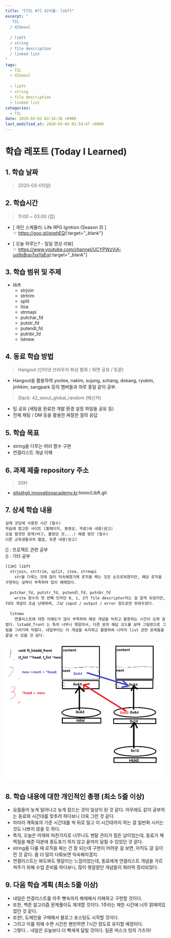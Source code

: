 ```yaml
---
title: "[TIL #7] 42서울: libft"
excerpt: "
   TIL
  / 42Seoul

  / libft
  / string
  / file description
  / linked list
"
tags:
  - TIL
  - 42Seoul

  - libft
  - string
  - file description
  - linked list
categories:
  - TIL
date: 2020-03-02 03:34:38 +0900
last_modified_at: 2020-03-04 01:54:47 +0900
---
```


# 학습 레포트 (Today I Learned)

## 1. 학습 날짜

> 2020-03-01(일)

## 2. 학습시간

> 11:00 ~ 03:00 (집)

- [ 개인 스케쥴러: Life RPG Ignition (Season 3) ]  
  ☞ <https://goo.gl/qnehEQ>{:target="_blank"}

- [ 오늘 하루는? - 일일 영상 리뷰]  
  ☞ <https://www.youtube.com/channel/UCYPWzViA-uq9sBop7ssYaEg>{:target="_blank"}

## 3. 학습 범위 및 주제

- libft
  - strjoin
  - strtrim
  - split
  - itoa
  - strmapi
  - putchar_fd
  - putstr_fd
  - putendl_fd
  - putnbr_fd
  - lstnew

## 4. 동료 학습 방법

> Hangout (인터넷 브라우저 화상 통화 / 화면 공유 / 토론)

- Hangout을 활용하여 yoolee, nakim, sujung, schang, dokang, ryukim, jinhkim, sangpark 등의 멤버들과 하루 종일 같이 공부.

> Slack: 42_seoul_global_random (메신저)

- 팁 공유 (세팅을 완료한 개발 환경 설정 파일들 공유 등)
- 전체 채팅 / DM 등을 활용한 짜잘한 질의 응답

## 5. 학습 목표

- string을 다루는 여러 함수 구현
- 연결리스트 개념 이해

## 6. 과제 제출 repository 주소

> SSH

- gits@git.innovationacademy.kr:hmin/Libft.git

## 7. 상세 학습 내용

```text
실제 코딩에 사용한 시간 (필수)
학습에 참고한 사이트 (홈페이지, 동영상, 자료)와 내용(권고)
오늘 발견한 문제(버그, 몰랐던 것,...) 해결 방안 (필수)
다른 교육생들과의 협업, 토론 내용(권고)
```

[] : 프로젝트 관련 공부  
() : 기타 공부

```text
[11H] libft
  strjoin, strtrim, split, itoa, strmapi
    str을 다루는 것에 많이 익숙해졌기에 로직을 짜는 것은 순조로워졌지만, 해당 로직을 구현하는 실력이 부족하여 많이 헤매었다.

  putchar_fd, putstr_fd, putendl_fd, putnbr_fd
    write 함수의 첫 번째 인자인 0, 1, 2가 file descriptor라는 걸 알게 되었지만, fd의 개념이 조금 난해하여, 그냥 input / output / error 정도로만 외워두었다.

  lstnew
    연결리스트에 대한 이해도가 많이 부족하여 해당 개념을 익히고 활용하는 시간이 오래 걸렸다. lstadd_front 는 특히 너무나 헷갈려서, 다른 분의 해답 코드를 보며 그림판으로 그림을 그려가며 익혔다. 내일부터는 이 개념을 숙지하고 활용하여 나머지 list 관련 문제들을 끝낼 수 있을 것 같다.

```

![old_lstadd_front](/assets/images/posts/old_lstadd_front.png)

## 8. 학습 내용에 대한 개인적인 총평 (최소 5줄 이상)

- 요즘들어 늦게 일어나고 늦게 잠드는 것이 일상이 된 것 같다. 아무래도 같이 공부하는 동료와 시간대를 맞추려 하다보니 더욱 그런 것 같다.
- 차라리 계획표의 기준 시간대를 싹 뒤로 밀고 이 시간대까지 하는 걸 일반화 시키는 것도 나쁘지 않을 듯 하다.
- 특히, 오늘은 어제와 마찬가지로 너무나도 멘탈 관리가 힘든 날이었는데, 동료가 채찍질을 해준 덕분에 중도포기 하지 않고 끝까지 달릴 수 있었던 것 같다.
- string을 다룰 때 로직을 짜는 건 잘 되는데 구현이 어려운 걸 보면, 아직도 갈 길이 먼 것 같다. 좀 더 많이 다뤄보면 익숙해지겠지.
- 연결리스트는 봐도봐도 헷갈리는 느낌이었는데, 동료에게 연결리스트 개념을 가르쳐주기 위해 수업 준비를 하다보니, 많이 헷갈렸던 개념들이 촤라락 정리되었다.

## 9. 다음 학습 계획 (최소 5줄 이상)

- 내일은 연결리스트를 아주 뼛속까지 해체해서 이해하고 구현할 것이다.
- 또한, 백준 알고리즘 문제풀이도 재개할 것이다. 1주라는 제한 시간에 너무 얽매여있었던 것 같다.
- 또한!, 도메인을 구매해서 블로그 포스팅도 시작할 것이다.
- 그리고 이를 위해 수면 시간은 왠만하면 7시간 정도로 유지할 예정이다.
- 그렇다... 내일은 오늘보다 더 빡세게 달릴 것이다. 일론 머스크 빙의 가즈아!
